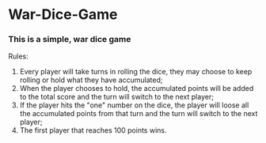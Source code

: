 # War-Dice-Game

### This is a simple, war dice game

Rules:

1. Every player will take turns in rolling the dice, they may choose to keep rolling or hold what they have accumulated;
2. When the player chooses to hold, the accumulated points will be added to the total score and the turn will switch to the next player;
3. If the player hits the "one" number on the dice, the player will loose all the accumulated points from that turn and the turn will switch to the next player;
4. The first player that reaches 100 points wins.
